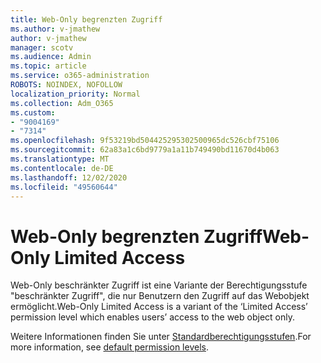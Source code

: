 ```yaml
---
title: Web-Only begrenzten Zugriff
ms.author: v-jmathew
author: v-jmathew
manager: scotv
ms.audience: Admin
ms.topic: article
ms.service: o365-administration
ROBOTS: NOINDEX, NOFOLLOW
localization_priority: Normal
ms.collection: Adm_O365
ms.custom:
- "9004169"
- "7314"
ms.openlocfilehash: 9f53219bd504425295302500965dc526cbf75106
ms.sourcegitcommit: 62a83a1c6bd9779a1a11b749490bd11670d4b063
ms.translationtype: MT
ms.contentlocale: de-DE
ms.lasthandoff: 12/02/2020
ms.locfileid: "49560644"
---
```

# <a name="web-only-limited-access"></a><span data-ttu-id="bedf3-102">Web-Only begrenzten Zugriff</span><span class="sxs-lookup"><span data-stu-id="bedf3-102">Web-Only Limited Access</span></span>

<span data-ttu-id="bedf3-103">Web-Only beschränkter Zugriff ist eine Variante der Berechtigungsstufe "beschränkter Zugriff", die nur Benutzern den Zugriff auf das Webobjekt ermöglicht.</span><span class="sxs-lookup"><span data-stu-id="bedf3-103">Web-Only Limited Access is a variant of the ‘Limited Access’ permission level which enables users’ access to the web object only.</span></span>

<span data-ttu-id="bedf3-104">Weitere Informationen finden Sie unter [Standardberechtigungsstufen](https://docs.microsoft.com/sharepoint/understanding-permission-levels#default-permission-levels).</span><span class="sxs-lookup"><span data-stu-id="bedf3-104">For more information, see [default permission levels](https://docs.microsoft.com/sharepoint/understanding-permission-levels#default-permission-levels).</span></span>
